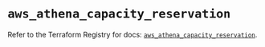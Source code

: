 # `aws_athena_capacity_reservation`

Refer to the Terraform Registry for docs: [`aws_athena_capacity_reservation`](https://registry.terraform.io/providers/hashicorp/aws/5.99.0/docs/resources/athena_capacity_reservation).
